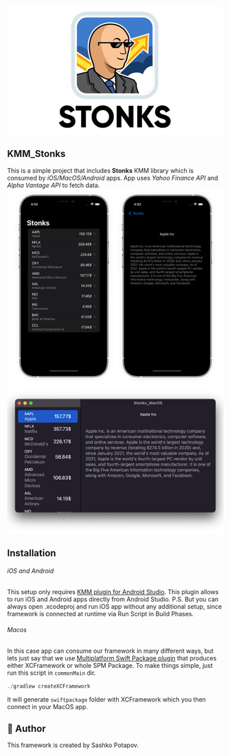 <p align="center">
  <img width="500" height="300" src="Stonks.png"/>
</p>

## KMM_Stonks
This is a simple project that includes **Stonks** KMM library which is consumed by *iOS/MacOS/Android* apps. App uses *Yahoo Finance API* and *Alpha Vantage API* to fetch data.
<img src="Screenshots.png"/>
## Installation
###### iOS and Android
This setup only requires [KMM plugin for Android Studio](https://plugins.jetbrains.com/plugin/14936-kotlin-multiplatform-mobile). This plugin allows to run iOS and Android apps directly from Android Studio.
P.S. But you can always open .xcodeproj and run iOS app without any additional setup, since framework is connected at runtime via Run Script in Build Phases.

###### Macos
In this case app can consume our framework in many different ways, but lets just say that we use [Multiplatform Swift Package plugin](https://github.com/ge-org/multiplatform-swiftpackage) that produces either XCFramework or whole SPM Package. To make things simple, just run this script in `commonMain` dir.
```kotlin
./gradlew createXCFramework
```
It will generate `swiftpackage` folder with XCFramework which you then connect in your MacOS app.
## 👤 Author
This framework is created by Sashko Potapov.


